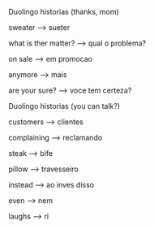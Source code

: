 <p>Duolingo historias (thanks, mom)</p>
<p>sweater --> sueter</p>
<p>what is ther matter? --> qual o problema?</p>
<p>on sale --> em promocao</p>
<p>anymore --> mais</p>
<p>are your sure? --> voce tem certeza?</p>

<p>Duolingo historias (you can talk?)</p>
<p>customers --> clientes</p>
<p>complaining --> reclamando</p>
<p>steak --> bife</p>
<p>pillow --> travesseiro</p>
<p>instead --> ao inves disso</p>
<p>even --> nem</p>
<p>laughs --> ri</p>

